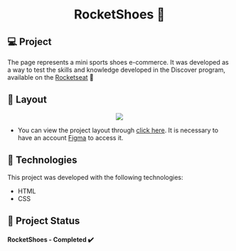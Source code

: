<h1 align="center"> RocketShoes 👟 </h1>

## 💻 Project

The page represents a mini sports shoes e-commerce. It was developed as a way to test the skills and knowledge developed in the Discover program, available on the [Rocketseat](https://www.rocketseat.com.br/) 🚀




## 🔖 Layout

<p align="center">
<img src= "https://raw.githubusercontent.com/JoaoFilipeAlmeida/Fotosreadme/master/foto%20RocketShoes/RocketShoes.png?token=GHSAT0AAAAAABQGHULKUYQW3ZWA6AZQ6E5UYQUE6AA">
<p>
 

- You can view the project layout through [click here](<https://www.figma.com/file/f7Eif4trMSDkntCZbFwF5Y/DD-RocketShoes-Copy?fuid=869070606654544376>). It is necessary to have an account [Figma](https://figma.com) to access it.
 
## 🚀 Technologies

This project was developed with the following technologies:

- HTML
- CSS

## 📝 Project Status
#### RocketShoes - Completed ✔️
